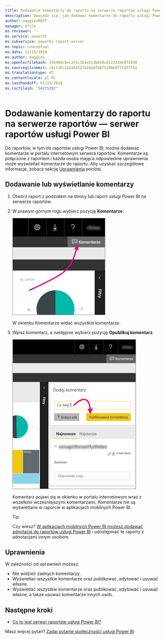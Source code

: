 ```yaml
---
title: Dodawanie komentarzy do raportu na serwerze raportów usługi Power BI
description: Dowiedz się, jak dodawać komentarze do raportu usługi Power BI albo raportu z podziałem na strony na serwerze raportów usługi Power BI lub serwerze raportów usług SQL Server Reporting Services.
author: maggiesMSFT
manager: kfile
ms.reviewer: ''
ms.service: powerbi
ms.subservice: powerbi-report-server
ms.topic: conceptual
ms.date: 11/15/2018
ms.author: maggies
ms.openlocfilehash: 14540dc9ecaf1c3baa513b6e8cd12323de973d3d
ms.sourcegitcommit: c8c126c1b2ab4527a16a4fb8f5208e0f7fa5ff5a
ms.translationtype: HT
ms.contentlocale: pl-PL
ms.lasthandoff: 01/15/2019
ms.locfileid: "54275392"
---
```

# <a name="add-comments-to-a-report-in-a-report-server---power-bi-report-server"></a>Dodawanie komentarzy do raportu na serwerze raportów — serwer raportów usługi Power BI
Do raportów, w tym do raportów usługi Power BI, można dodawać komentarze w portalu internetowym serwera raportów. Komentarze są połączone z raportem i każda osoba mająca odpowiednie uprawnienia może wyświetlać komentarze do raportu. Aby uzyskać szczegółowe informacje, zobacz sekcję [Uprawnienia](#permissions) poniżej.

## <a name="add-or-view-comments"></a>Dodawanie lub wyświetlanie komentarzy
1. Otwórz raport z podziałem na strony lub raport usługi Power BI na serwerze raportów.
2. W prawym górnym rogu wybierz pozycję **Komentarze**.
   
    ![Wybieranie pozycji Komentarze](media/add-comments/report-server-web-portal-comments-button.png)
   
    W okienku Komentarze widać wszystkie komentarze.
3. Wpisz komentarz, a następnie wybierz pozycję **Opublikuj komentarz**.
   
    ![Publikowanie komentarza](media/add-comments/report-server-web-portal-comments-pane.png)
   
    Komentarz pojawi się w okienku w portalu internetowym wraz z wszelkimi wcześniejszymi komentarzami. Komentarze nie są wyświetlane w raporcie w aplikacjach mobilnych Power BI.
   
   > [!TIP]
   > Czy wiesz? [W aplikacjach mobilnych Power BI możesz dodawać adnotacje do raportów usługi Power BI](../consumer/mobile/mobile-annotate-and-share-a-tile-from-the-mobile-apps.md) i udostępniać te raporty z adnotacjami innym osobom.
   > 
   > 

## <a name="permissions"></a>Uprawnienia
W zależności od uprawnień możesz:

* Nie widzieć żadnych komentarzy.
* Wyświetlać wszystkie komentarze oraz publikować, edytować i usuwać własne.
* Wyświetlać wszystkie komentarze oraz publikować, edytować i usuwać własne, a także usuwać komentarze innych osób.

## <a name="next-steps"></a>Następne kroki
* [Co to jest serwer raportów usługi Power BI?](get-started.md)  

Masz więcej pytań? [Zadaj pytanie społeczności usługi Power BI](https://community.powerbi.com/)


